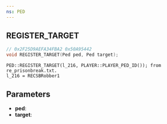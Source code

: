 ```yaml
---
ns: PED
---
```

## REGISTER_TARGET

```c
// 0x2F25D9AEFA34FBA2 0x50A95442
void REGISTER_TARGET(Ped ped, Ped target);
```

```
PED::REGISTER_TARGET(l_216, PLAYER::PLAYER_PED_ID()); from re_prisonbreak.txt.  
l_216 = RECSBRobber1  
```

## Parameters
* **ped**: 
* **target**: 

